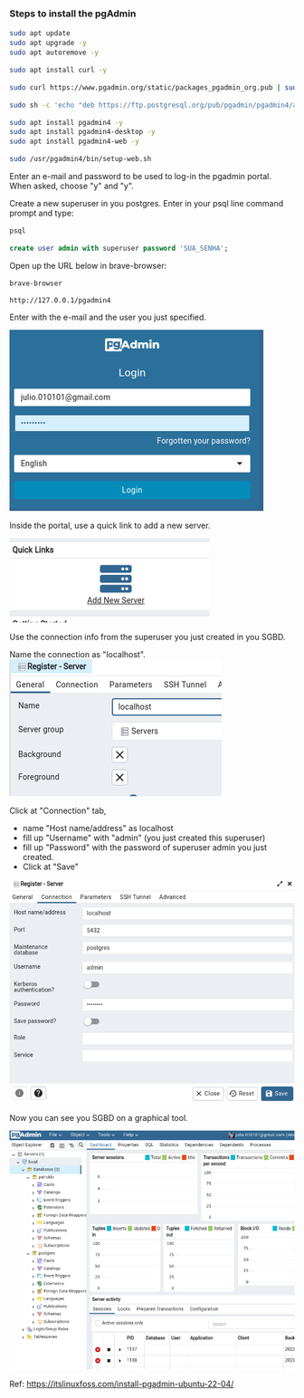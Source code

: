 
### Steps to install the pgAdmin

```bash
sudo apt update
sudo apt upgrade -y
sudo apt autoremove -y
```

```bash
sudo apt install curl -y
```

```bash
sudo curl https://www.pgadmin.org/static/packages_pgadmin_org.pub | sudo apt-key add
```

```bash
sudo sh -c 'echo "deb https://ftp.postgresql.org/pub/pgadmin/pgadmin4/apt/$(lsb_release -cs) pgadmin4 main" > /etc/apt/sources.list.d/pgadmin4.list && sudo apt update'
```

```bash
sudo apt install pgadmin4 -y
sudo apt install pgadmin4-desktop -y
sudo apt install pgadmin4-web -y
```

```bash
sudo /usr/pgadmin4/bin/setup-web.sh
```

Enter an e-mail and password to be used to log-in the pgadmin portal.
When asked, choose "y" and "y".

Create a new superuser in you postgres.
Enter in your psql line command prompt and type:

```bash
psql
```

```sql
create user admin with superuser password 'SUA_SENHA';
```

Open up the URL below in brave-browser:

```
brave-browser
```

```
http://127.0.0.1/pgadmin4
```

Enter with the e-mail and the user you just specified.

![Alt text](login.png)

Inside the portal, use a quick link to add a new server.

![Alt text](new_server.png)

Use the connection info from the superuser you just created in you SGBD.

Name the connection as "localhost".
![Alt text](general_name.png)

Click at "Connection" tab, 
- name "Host name/address" as localhost
- fill up "Username" with "admin" (you just created this superuser)
- fill up "Password" with the password of superuser admin you just created.
- Click at "Save"

![Alt text](connection.png)

Now you can see you SGBD on a graphical tool.

![Alt text](pgadmin_ready.png)

Ref: https://itslinuxfoss.com/install-pgadmin-ubuntu-22-04/
